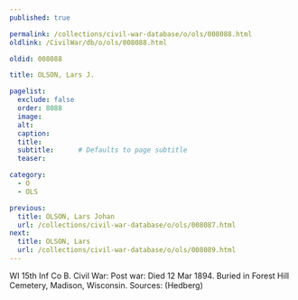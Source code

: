 ```yaml
---
published: true

permalink: /collections/civil-war-database/o/ols/008088.html
oldlink: /CivilWar/db/o/ols/008088.html

oldid: 008088

title: OLSON, Lars J.

pagelist:
  exclude: false
  order: 8088
  image: 
  alt:
  caption:
  title:
  subtitle:      # Defaults to page subtitle
  teaser:

category: 
  - O 
  - OLS

previous:
  title: OLSON, Lars Johan
  url: /collections/civil-war-database/o/ols/008087.html  
next:
  title: OLSON, Lars
  url: /collections/civil-war-database/o/ols/008089.html   
---
```

WI 15th Inf Co B. Civil War: Post war: Died 12 Mar 1894. Buried in Forest Hill Cemetery, Madison, Wisconsin. Sources: (Hedberg)